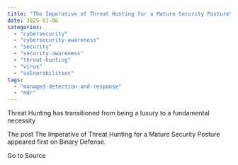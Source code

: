 ```yaml
---
title: "The Imperative of Threat Hunting for a Mature Security Posture"
date: 2025-01-06
categories: 
  - "cybersecurity"
  - "cybersecurity-awareness"
  - "security"
  - "security-awareness"
  - "threat-hunting"
  - "virus"
  - "vulnerabilities"
tags: 
  - "managed-detection-and-response"
  - "mdr"
---
```


Threat Hunting has transitioned from being a luxury to a fundamental necessity

The post The Imperative of Threat Hunting for a Mature Security Posture   appeared first on Binary Defense.

Go to Source
